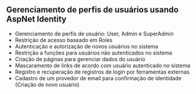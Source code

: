 ## Gerenciamento de perfis de usuários usando AspNet Identity

- Gerenciamento de perfis de usuário: User, Admin e SuperAdmin
- Restrição de acesso baseado em Roles
- Autenticação e autorização de novos usuários no sistema
- Restrição a funções para usuários não autenticados no sistema
- Criação de páginas para gerenciar dados do usuário
- Mascaramento de links de acordo com usuário autenticado no sistema
- Registro e recuperação de registros de login por ferramentas externas
- Cadastro de um provedor de email para confirmação de identidade (Criação de novo usuário)
